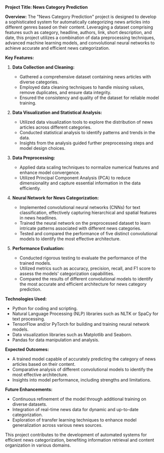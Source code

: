 
**Project Title: News Category Prediction**

**Overview:**
The "News Category Prediction" project is designed to develop a sophisticated system for automatically categorizing news articles into different genres based on their content. Leveraging a dataset comprising features such as category, headline, authors, link, short description, and date, this project utilizes a combination of data preprocessing techniques, advanced machine learning models, and convolutional neural networks to achieve accurate and efficient news categorization.

**Key Features:**

1. **Data Collection and Cleaning:**
   - Gathered a comprehensive dataset containing news articles with diverse categories.
   - Employed data cleaning techniques to handle missing values, remove duplicates, and ensure data integrity.
   - Ensured the consistency and quality of the dataset for reliable model training.

2. **Data Visualization and Statistical Analysis:**
   - Utilized data visualization tools to explore the distribution of news articles across different categories.
   - Conducted statistical analysis to identify patterns and trends in the data.
   - Insights from the analysis guided further preprocessing steps and model design choices.

3. **Data Preprocessing:**
   - Applied data scaling techniques to normalize numerical features and enhance model convergence.
   - Utilized Principal Component Analysis (PCA) to reduce dimensionality and capture essential information in the data efficiently.

4. **Neural Network for News Categorization:**
   - Implemented convolutional neural networks (CNNs) for text classification, effectively capturing hierarchical and spatial features in news headlines.
   - Trained the neural network on the preprocessed dataset to learn intricate patterns associated with different news categories.
   - Tested and compared the performance of five distinct convolutional models to identify the most effective architecture.

5. **Performance Evaluation:**
   - Conducted rigorous testing to evaluate the performance of the trained models.
   - Utilized metrics such as accuracy, precision, recall, and F1 score to assess the models' categorization capabilities.
   - Compared the results of different convolutional models to identify the most accurate and efficient architecture for news category prediction.

**Technologies Used:**
- Python for coding and scripting.
- Natural Language Processing (NLP) libraries such as NLTK or SpaCy for text processing.
- TensorFlow and/or PyTorch for building and training neural network models.
- Data visualization libraries such as Matplotlib and Seaborn.
- Pandas for data manipulation and analysis.

**Expected Outcomes:**
- A trained model capable of accurately predicting the category of news articles based on their content.
- Comparative analysis of different convolutional models to identify the most effective architecture.
- Insights into model performance, including strengths and limitations.

**Future Enhancements:**
- Continuous refinement of the model through additional training on diverse datasets.
- Integration of real-time news data for dynamic and up-to-date categorization.
- Exploration of transfer learning techniques to enhance model generalization across various news sources.

This project contributes to the development of automated systems for efficient news categorization, benefiting information retrieval and content organization in various domains.
